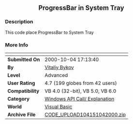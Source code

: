 ﻿<div align="center">

## ProgressBar in System Tray


</div>

### Description

This code place ProgressBar to System Tray
 
### More Info
 


<span>             |<span>
---                |---
**Submitted On**   |2000-10-04 17:13:40
**By**             |[Vitaliy Bykov](https://github.com/Planet-Source-Code/PSCIndex/blob/master/ByAuthor/vitaliy-bykov.md)
**Level**          |Advanced
**User Rating**    |4.7 (199 globes from 42 users)
**Compatibility**  |VB 4\.0 \(32\-bit\), VB 5\.0, VB 6\.0
**Category**       |[Windows API Call/ Explanation](https://github.com/Planet-Source-Code/PSCIndex/blob/master/ByCategory/windows-api-call-explanation__1-39.md)
**World**          |[Visual Basic](https://github.com/Planet-Source-Code/PSCIndex/blob/master/ByWorld/visual-basic.md)
**Archive File**   |[CODE\_UPLOAD104151042000\.zip](https://github.com/Planet-Source-Code/vitaliy-bykov-progressbar-in-system-tray__1-11886/archive/master.zip)








